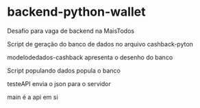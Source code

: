 # backend-python-wallet
Desafio para vaga de backend na MaisTodos

Script de geração do banco de dados no arquivo cashback-pyton

modelodedados-cashback apresenta o desenho do banco

Script populando dados popula o banco

testeAPI envia o json para o servidor

main é a api em si
